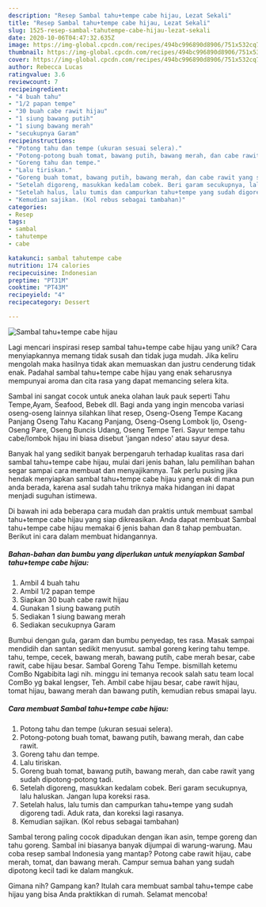 ```yaml
---
description: "Resep Sambal tahu+tempe cabe hijau, Lezat Sekali"
title: "Resep Sambal tahu+tempe cabe hijau, Lezat Sekali"
slug: 1525-resep-sambal-tahutempe-cabe-hijau-lezat-sekali
date: 2020-10-06T04:47:32.635Z
image: https://img-global.cpcdn.com/recipes/494bc996890d8906/751x532cq70/sambal-tahutempe-cabe-hijau-foto-resep-utama.jpg
thumbnail: https://img-global.cpcdn.com/recipes/494bc996890d8906/751x532cq70/sambal-tahutempe-cabe-hijau-foto-resep-utama.jpg
cover: https://img-global.cpcdn.com/recipes/494bc996890d8906/751x532cq70/sambal-tahutempe-cabe-hijau-foto-resep-utama.jpg
author: Rebecca Lucas
ratingvalue: 3.6
reviewcount: 7
recipeingredient:
- "4 buah tahu"
- "1/2 papan tempe"
- "30 buah cabe rawit hijau"
- "1 siung bawang putih"
- "1 siung bawang merah"
- "secukupnya Garam"
recipeinstructions:
- "Potong tahu dan tempe (ukuran sesuai selera)."
- "Potong-potong buah tomat, bawang putih, bawang merah, dan cabe rawit."
- "Goreng tahu dan tempe."
- "Lalu tiriskan."
- "Goreng buah tomat, bawang putih, bawang merah, dan cabe rawit yang sudah dipotong-potong tadi."
- "Setelah digoreng, masukkan kedalam cobek. Beri garam secukupnya, lalu haluskan. Jangan lupa koreksi rasa."
- "Setelah halus, lalu tumis dan campurkan tahu+tempe yang sudah digoreng tadi. Aduk rata, dan koreksi lagi rasanya."
- "Kemudian sajikan. (Kol rebus sebagai tambahan)"
categories:
- Resep
tags:
- sambal
- tahutempe
- cabe

katakunci: sambal tahutempe cabe 
nutrition: 174 calories
recipecuisine: Indonesian
preptime: "PT31M"
cooktime: "PT43M"
recipeyield: "4"
recipecategory: Dessert

---
```



![Sambal tahu+tempe cabe hijau](https://img-global.cpcdn.com/recipes/494bc996890d8906/751x532cq70/sambal-tahutempe-cabe-hijau-foto-resep-utama.jpg)

Lagi mencari inspirasi resep sambal tahu+tempe cabe hijau yang unik? Cara menyiapkannya memang tidak susah dan tidak juga mudah. Jika keliru mengolah maka hasilnya tidak akan memuaskan dan justru cenderung tidak enak. Padahal sambal tahu+tempe cabe hijau yang enak seharusnya mempunyai aroma dan cita rasa yang dapat memancing selera kita.

Sambal ini sangat cocok untuk aneka olahan lauk pauk seperti Tahu Tempe,Ayam, Seafood, Bebek dll. Bagi anda yang ingin mencoba variasi oseng-oseng lainnya silahkan lihat resep, Oseng-Oseng Tempe Kacang Panjang Oseng Tahu Kacang Panjang, Oseng-Oseng Lombok Ijo, Oseng-Oseng Pare, Oseng Buncis Udang, Oseng Tempe Teri. Sayur tempe tahu cabe/lombok hijau ini biasa disebut &#39;jangan ndeso&#39; atau sayur desa.

Banyak hal yang sedikit banyak berpengaruh terhadap kualitas rasa dari sambal tahu+tempe cabe hijau, mulai dari jenis bahan, lalu pemilihan bahan segar sampai cara membuat dan menyajikannya. Tak perlu pusing jika hendak menyiapkan sambal tahu+tempe cabe hijau yang enak di mana pun anda berada, karena asal sudah tahu triknya maka hidangan ini dapat menjadi suguhan istimewa.


Di bawah ini ada beberapa cara mudah dan praktis untuk membuat sambal tahu+tempe cabe hijau yang siap dikreasikan. Anda dapat membuat Sambal tahu+tempe cabe hijau memakai 6 jenis bahan dan 8 tahap pembuatan. Berikut ini cara dalam membuat hidangannya.

<!--inarticleads1-->

##### Bahan-bahan dan bumbu yang diperlukan untuk menyiapkan Sambal tahu+tempe cabe hijau:

1. Ambil 4 buah tahu
1. Ambil 1/2 papan tempe
1. Siapkan 30 buah cabe rawit hijau
1. Gunakan 1 siung bawang putih
1. Sediakan 1 siung bawang merah
1. Sediakan secukupnya Garam


Bumbui dengan gula, garam dan bumbu penyedap, tes rasa. Masak sampai mendidih dan santan sedikit menyusut. sambal goreng kering tahu tempe. tahu, tempe, cecek, bawang merah, bawang putih, cabe merah besar, cabe rawit, cabe hijau besar. Sambal Goreng Tahu Tempe. bismillah ketemu ComBo Ngabibita lagi nih. minggu ini temanya recook salah satu team local ComBo yg bakal lengser, Teh. Ambil cabe hijau besar, cabe rawit hijau, tomat hijau, bawang merah dan bawang putih, kemudian rebus smapai layu. 

<!--inarticleads2-->

##### Cara membuat Sambal tahu+tempe cabe hijau:

1. Potong tahu dan tempe (ukuran sesuai selera).
1. Potong-potong buah tomat, bawang putih, bawang merah, dan cabe rawit.
1. Goreng tahu dan tempe.
1. Lalu tiriskan.
1. Goreng buah tomat, bawang putih, bawang merah, dan cabe rawit yang sudah dipotong-potong tadi.
1. Setelah digoreng, masukkan kedalam cobek. Beri garam secukupnya, lalu haluskan. Jangan lupa koreksi rasa.
1. Setelah halus, lalu tumis dan campurkan tahu+tempe yang sudah digoreng tadi. Aduk rata, dan koreksi lagi rasanya.
1. Kemudian sajikan. (Kol rebus sebagai tambahan)


Sambal terong paling cocok dipadukan dengan ikan asin, tempe goreng dan tahu goreng. Sambal ini biasanya banyak dijumpai di warung-warung. Mau coba resep sambal Indonesia yang mantap? Potong cabe rawit hijau, cabe merah, tomat, dan bawang merah. Campur semua bahan yang sudah dipotong kecil tadi ke dalam mangkuk. 

Gimana nih? Gampang kan? Itulah cara membuat sambal tahu+tempe cabe hijau yang bisa Anda praktikkan di rumah. Selamat mencoba!

